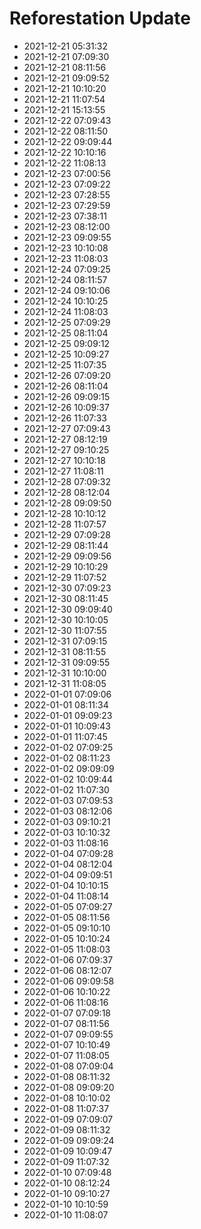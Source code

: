 # Reforestation Update

- 2021-12-21 05:31:32
- 2021-12-21 07:09:30
- 2021-12-21 08:11:56
- 2021-12-21 09:09:52
- 2021-12-21 10:10:20
- 2021-12-21 11:07:54
- 2021-12-21 15:13:55
- 2021-12-22 07:09:43
- 2021-12-22 08:11:50
- 2021-12-22 09:09:44
- 2021-12-22 10:10:16
- 2021-12-22 11:08:13
- 2021-12-23 07:00:56
- 2021-12-23 07:09:22
- 2021-12-23 07:28:55
- 2021-12-23 07:29:59
- 2021-12-23 07:38:11
- 2021-12-23 08:12:00
- 2021-12-23 09:09:55
- 2021-12-23 10:10:08
- 2021-12-23 11:08:03
- 2021-12-24 07:09:25
- 2021-12-24 08:11:57
- 2021-12-24 09:10:06
- 2021-12-24 10:10:25
- 2021-12-24 11:08:03
- 2021-12-25 07:09:29
- 2021-12-25 08:11:04
- 2021-12-25 09:09:12
- 2021-12-25 10:09:27
- 2021-12-25 11:07:35
- 2021-12-26 07:09:20
- 2021-12-26 08:11:04
- 2021-12-26 09:09:15
- 2021-12-26 10:09:37
- 2021-12-26 11:07:33
- 2021-12-27 07:09:43
- 2021-12-27 08:12:19
- 2021-12-27 09:10:25
- 2021-12-27 10:10:18
- 2021-12-27 11:08:11
- 2021-12-28 07:09:32
- 2021-12-28 08:12:04
- 2021-12-28 09:09:50
- 2021-12-28 10:10:12
- 2021-12-28 11:07:57
- 2021-12-29 07:09:28
- 2021-12-29 08:11:44
- 2021-12-29 09:09:56
- 2021-12-29 10:10:29
- 2021-12-29 11:07:52
- 2021-12-30 07:09:23
- 2021-12-30 08:11:45
- 2021-12-30 09:09:40
- 2021-12-30 10:10:05
- 2021-12-30 11:07:55
- 2021-12-31 07:09:15
- 2021-12-31 08:11:55
- 2021-12-31 09:09:55
- 2021-12-31 10:10:00
- 2021-12-31 11:08:05
- 2022-01-01 07:09:06
- 2022-01-01 08:11:34
- 2022-01-01 09:09:23
- 2022-01-01 10:09:43
- 2022-01-01 11:07:45
- 2022-01-02 07:09:25
- 2022-01-02 08:11:23
- 2022-01-02 09:09:09
- 2022-01-02 10:09:44
- 2022-01-02 11:07:30
- 2022-01-03 07:09:53
- 2022-01-03 08:12:06
- 2022-01-03 09:10:21
- 2022-01-03 10:10:32
- 2022-01-03 11:08:16
- 2022-01-04 07:09:28
- 2022-01-04 08:12:04
- 2022-01-04 09:09:51
- 2022-01-04 10:10:15
- 2022-01-04 11:08:14
- 2022-01-05 07:09:27
- 2022-01-05 08:11:56
- 2022-01-05 09:10:10
- 2022-01-05 10:10:24
- 2022-01-05 11:08:03
- 2022-01-06 07:09:37
- 2022-01-06 08:12:07
- 2022-01-06 09:09:58
- 2022-01-06 10:10:22
- 2022-01-06 11:08:16
- 2022-01-07 07:09:18
- 2022-01-07 08:11:56
- 2022-01-07 09:09:55
- 2022-01-07 10:10:49
- 2022-01-07 11:08:05
- 2022-01-08 07:09:04
- 2022-01-08 08:11:32
- 2022-01-08 09:09:20
- 2022-01-08 10:10:02
- 2022-01-08 11:07:37
- 2022-01-09 07:09:07
- 2022-01-09 08:11:32
- 2022-01-09 09:09:24
- 2022-01-09 10:09:47
- 2022-01-09 11:07:32
- 2022-01-10 07:09:48
- 2022-01-10 08:12:24
- 2022-01-10 09:10:27
- 2022-01-10 10:10:59
- 2022-01-10 11:08:07
